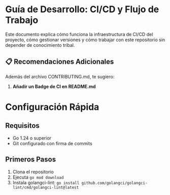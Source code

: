 # Guía de Desarrollo: CI/CD y Flujo de Trabajo

Este documento explica cómo funciona la infraestructura de CI/CD del proyecto, cómo gestionar versiones y cómo trabajar
con este repositorio sin depender de conocimiento tribal.

## 📋 Recomendaciones Adicionales

Además del archivo CONTRIBUTING.md, te sugiero:

1. **Añadir un Badge de CI en README.md**

# Configuración Rápida

## Requisitos

- Go 1.24 o superior
- Git configurado con firma de commits

## Primeros Pasos

1. Clona el repositorio
2. Ejecuta `go mod download`
3. Instala golangci-lint: `go install github.com/golangci/golangci-lint/cmd/golangci-lint@latest`
